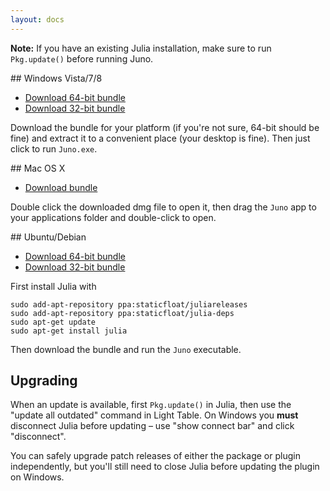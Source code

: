 ```yaml
---
layout: docs
---
```


**Note:** If you have an existing Julia installation, make sure to run `Pkg.update()` before running Juno.

## Windows Vista/7/8

* [Download 64-bit bundle](https://junolab.s3.amazonaws.com/release/1.0.1/juno-windows-x64.zip)
* [Download 32-bit bundle](https://junolab.s3.amazonaws.com/release/1.0.1/juno-windows-x32.zip)

Download the bundle for your platform (if you're not sure, 64-bit should be fine) and extract it to a convenient place (your desktop is fine). Then just click to run `Juno.exe`.

## Mac OS X

* [Download bundle](https://junolab.s3.amazonaws.com/release/1.0.1/juno-mac-x64.dmg)

Double click the downloaded dmg file to open it, then drag the `Juno` app to your applications folder and double-click to open.

## Ubuntu/Debian

* [Download 64-bit bundle](https://junolab.s3.amazonaws.com/release/1.0.0/juno-linux-x64.zip)
* [Download 32-bit bundle](https://junolab.s3.amazonaws.com/release/1.0.0/juno-linux-x32.zip)

First install Julia with

    sudo add-apt-repository ppa:staticfloat/juliareleases
    sudo add-apt-repository ppa:staticfloat/julia-deps
    sudo apt-get update
    sudo apt-get install julia

Then download the bundle and run the `Juno` executable.

## Upgrading

When an update is available, first `Pkg.update()` in Julia, then use the "update all outdated" command in Light Table. On Windows you **must** disconnect Julia before updating – use "show connect bar" and click "disconnect".

You can safely upgrade patch releases of either the package or plugin independently, but you'll still need to close Julia before updating the plugin on Windows.

